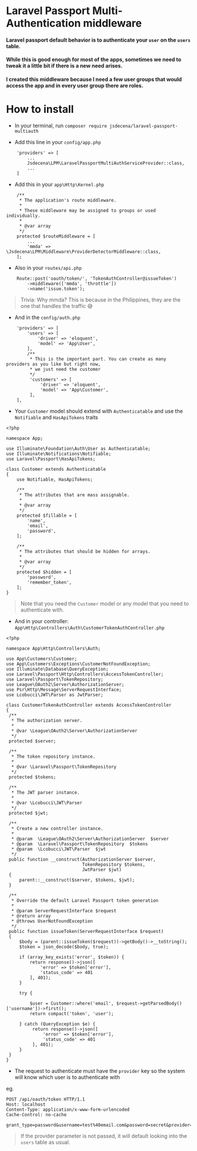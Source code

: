 # Laravel Passport Multi-Authentication middleware

#### Laravel passport default behavior is to authenticate your `user` on the `users` table. 
#### While this is good enough for most of the apps, sometimes we need to tweak it a little bit if there is a new need arises.
#### I created this middleware because I need a few user groups that would access the app and in every user group there are roles.

# How to install

- In your terminal, run `composer require jsdecena/laravel-passport-multiauth`

- Add this line in your `config/app.php`

```
	'providers' => [
	    ...
	    Jsdecena\LPM\LaravelPassportMultiAuthServiceProvider::class,
	    ...
	]
```

- Add this in your `app\Http\Kernel.php`

```
    /**
     * The application's route middleware.
     *
     * These middleware may be assigned to groups or used individually.
     *
     * @var array
     */
    protected $routeMiddleware = [
        ...
        'mmda' => \Jsdecena\LPM\Middleware\ProviderDetectorMiddleware::class,
    ];
```

- Also in your `routes/api.php`

```
    Route::post('oauth/token/', 'TokenAuthController@issueToken')
        ->middleware(['mmda', 'throttle'])
        ->name('issue.token');
```

> Trivia: Why mmda? This is because in the Philippines, they are the one that handles the traffic :sweat_smile: 

- And in the `config/auth.php`

```
    'providers' => [
        'users' => [
            'driver' => 'eloquent',
            'model' => 'App\User',
        ],
        /**
         * This is the important part. You can create as many providers as you like but right now, 
         * we just need the customer
         */
         'customers' => [
             'driver' => 'eloquent',
             'model' => 'App\Customer',
         ],
    ],
```

- Your `Customer` model should extend with `Authenticatable` and use the `Notifiable` and `HasApiTokens` traits

```
<?php

namespace App;

use Illuminate\Foundation\Auth\User as Authenticatable;
use Illuminate\Notifications\Notifiable;
use Laravel\Passport\HasApiTokens;

class Customer extends Authenticatable
{
    use Notifiable, HasApiTokens;

    /**
     * The attributes that are mass assignable.
     *
     * @var array
     */
    protected $fillable = [
        'name',
        'email',
        'password',
    ];

    /**
     * The attributes that should be hidden for arrays.
     *
     * @var array
     */
    protected $hidden = [
        'password',
        'remember_token',
    ];
}
```

> Note that you need the `Customer` model or any model that you need to authenticate with.

- And in your controller: `App\Http\Controllers\Auth\CustomerTokenAuthController.php`
 
```
<?php

namespace App\Http\Controllers\Auth;

use App\Customers\Customer;
use App\Customers\Exceptions\CustomerNotFoundException;
use Illuminate\Database\QueryException;
use Laravel\Passport\Http\Controllers\AccessTokenController;
use Laravel\Passport\TokenRepository;
use League\OAuth2\Server\AuthorizationServer;
use Psr\Http\Message\ServerRequestInterface;
use Lcobucci\JWT\Parser as JwtParser;

class CustomerTokenAuthController extends AccessTokenController
{
 /**
  * The authorization server.
  *
  * @var \League\OAuth2\Server\AuthorizationServer
  */
 protected $server;

 /**
  * The token repository instance.
  *
  * @var \Laravel\Passport\TokenRepository
  */
 protected $tokens;

 /**
  * The JWT parser instance.
  *
  * @var \Lcobucci\JWT\Parser
  */
 protected $jwt;

 /**
  * Create a new controller instance.
  *
  * @param  \League\OAuth2\Server\AuthorizationServer  $server
  * @param  \Laravel\Passport\TokenRepository  $tokens
  * @param  \Lcobucci\JWT\Parser  $jwt
  */
 public function __construct(AuthorizationServer $server,
                             TokenRepository $tokens,
                             JwtParser $jwt)
 {
     parent::__construct($server, $tokens, $jwt);
 }

 /**
  * Override the default Laravel Passport token generation
  *
  * @param ServerRequestInterface $request
  * @return array
  * @throws UserNotFoundException
  */
 public function issueToken(ServerRequestInterface $request)
 {
     $body = (parent::issueToken($request))->getBody()->__toString();
     $token = json_decode($body, true);

     if (array_key_exists('error', $token)) {
         return response()->json([
             'error' => $token['error'],
             'status_code' => 401
         ], 401);
     }

     try {

         $user = Customer::where('email', $request->getParsedBody()['username'])->first();
         return compact('token', 'user');
         
     } catch (QueryException $e) {
          return response()->json([
              'error' => $token['error'],
              'status_code' => 401
          ], 401);
     }
 }
}
```

 - The request to authenticate must have the `provider` key so the system will know which user is to authenticate with
 
 eg.
 
```
POST /api/oauth/token HTTP/1.1
Host: localhost
Content-Type: application/x-www-form-urlencoded
Cache-Control: no-cache

grant_type=password&username=test%40email.com&password=secret&provider=customers
```

> If the provider parameter is not passed, it will default looking into the `users` table as usual.